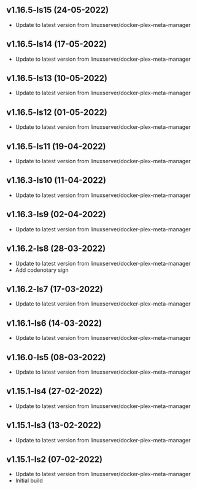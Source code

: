 
## v1.16.5-ls15 (24-05-2022)
- Update to latest version from linuxserver/docker-plex-meta-manager

## v1.16.5-ls14 (17-05-2022)
- Update to latest version from linuxserver/docker-plex-meta-manager

## v1.16.5-ls13 (10-05-2022)
- Update to latest version from linuxserver/docker-plex-meta-manager

## v1.16.5-ls12 (01-05-2022)
- Update to latest version from linuxserver/docker-plex-meta-manager

## v1.16.5-ls11 (19-04-2022)
- Update to latest version from linuxserver/docker-plex-meta-manager

## v1.16.3-ls10 (11-04-2022)
- Update to latest version from linuxserver/docker-plex-meta-manager

## v1.16.3-ls9 (02-04-2022)
- Update to latest version from linuxserver/docker-plex-meta-manager

## v1.16.2-ls8 (28-03-2022)
- Update to latest version from linuxserver/docker-plex-meta-manager
- Add codenotary sign

## v1.16.2-ls7 (17-03-2022)
- Update to latest version from linuxserver/docker-plex-meta-manager

## v1.16.1-ls6 (14-03-2022)
- Update to latest version from linuxserver/docker-plex-meta-manager

## v1.16.0-ls5 (08-03-2022)
- Update to latest version from linuxserver/docker-plex-meta-manager

## v1.15.1-ls4 (27-02-2022)
- Update to latest version from linuxserver/docker-plex-meta-manager

## v1.15.1-ls3 (13-02-2022)
- Update to latest version from linuxserver/docker-plex-meta-manager

## v1.15.1-ls2 (07-02-2022)
- Update to latest version from linuxserver/docker-plex-meta-manager
- Initial build
